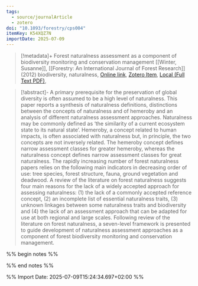 ```yaml
---
tags:
  - source/journalArticle
  - zotero
doi: "10.1093/forestry/cps004"
itemKey: K54XQZ7N
importDate: 2025-07-09
---
```

>[!metadata]+
> Forest naturalness assessment as a component of biodiversity monitoring and conservation management
> [[Winter, Susanne]], 
> [[Forestry: An International Journal of Forest Research]] (2012)
> biodiversity, naturalness, 
> [Online link](https://doi.org/10.1093/forestry/cps004), [Zotero Item](zotero://select/library/items/K54XQZ7N), [Local (Full Text PDF)](file://C:/Users/aburg/Documents/references/zotero/storage/CL3RYZSC/Winter2012_Forestnaturalness.pdf), 

>[!abstract]-
>A primary prerequisite for the preservation of global diversity is often assumed to be a high level of naturalness. This paper reports a synthesis of naturalness definitions, distinctions between the concepts of naturalness and of hemeroby and an analysis of different naturalness assessment approaches. Naturalness may be commonly defined as ‘the similarity of a current ecosystem state to its natural state’. Hemeroby, a concept related to human impacts, is often associated with naturalness but, in principle, the two concepts are not inversely related. The hemeroby concept defines narrow assessment classes for greater hemeroby, whereas the naturalness concept defines narrow assessment classes for great naturalness. The rapidly increasing number of forest naturalness papers relies on the following main indicators in decreasing order of use: tree species, forest structure, fauna, ground vegetation and deadwood. A review of the literature on forest naturalness suggests four main reasons for the lack of a widely accepted approach for assessing naturalness: (1) the lack of a commonly accepted reference concept, (2) an incomplete list of essential naturalness traits, (3) unknown linkages between some naturalness traits and biodiversity and (4) the lack of an assessment approach that can be adapted for use at both regional and large scales. Following review of the literature on forest naturalness, a seven-level framework is presented to guide development of naturalness assessment approaches as a component of forest biodiversity monitoring and conservation management.

%% begin notes %%

%% end notes %%

%% Import Date: 2025-07-09T15:24:34.697+02:00 %%
